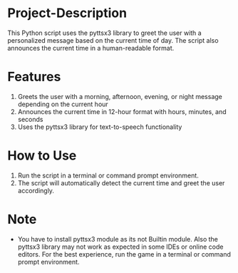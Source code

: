# Project-Description

This Python script uses the pyttsx3 library to greet the user with a personalized message based on the current time of day. The script also announces the current time in a human-readable format.

# Features

1. Greets the user with a morning, afternoon, evening, or night message depending on the current hour
2. Announces the current time in 12-hour format with hours, minutes, and seconds
3. Uses the pyttsx3 library for text-to-speech functionality

# How to Use

1. Run the script in a terminal or command prompt environment.
2. The script will automatically detect the current time and greet the user accordingly.

# Note

- You have to install pyttsx3 module as its not Builtin module. Also the pyttsx3 library may not work as expected in some IDEs or online code editors. For the best experience, run the game in a terminal or command prompt environment.
